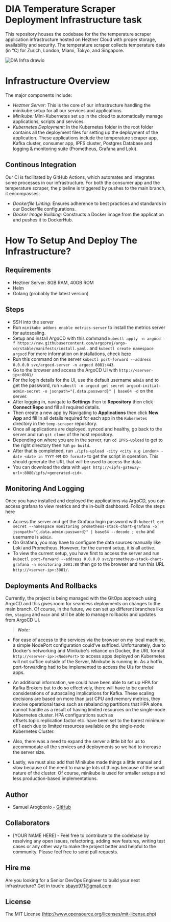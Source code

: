 # DIA Temperature Scraper Deployment Infrastructure task

This repository houses the codebase for the the temperature scraper application infrastructure hosted on Heztner Cloud with proper storage, availability and security. The temperature scraper collects temperature data (in °C) for Zurich, London, Miami, Tokyo, and Singapore.

![DIA Infra drawio](https://github.com/samuelarogbonlo/temp-scraper/assets/47984109/753581bb-e8d1-4ba0-ab71-105ae7e64a8b)

# Infrastructure Overview
The major components include:

- *Heztner Server:* This is the core of our infrastructure handling the minikube setup for all our services and applications.
- *Minikube:* Mini-Kubernetes set up in the cloud to automatically manage applications, scripts and services.
- *Kubernetes Deployment:* In the Kubernetes folder in the root folder contains all the deployment files for setting up the deployment of the application. These applications include the temperature scraper app, Kafka cluster, consumer app, IPFS cluster, Postgres Database and logging & monitoring suite (Prometheus, Grafana and Loki).

## Continous Integration

Our CI is facilitated by GitHub Actions, which automates and integrates some processes in our infrastructure. For both the consumer app and the temperature scraper, the pipeline is triggered by pushes to the main branch, it encompasses:

- *Dockerfile Linting:* Ensures adherence to best practices and standards in our Dockerfile configurations.
- *Docker Image Building:* Constructs a Docker image from the application and pushes it to DockerHub.

# How To Setup And Deploy The Infrastructure?

## Requirements
- Heztner Server: 8GB RAM, 40GB ROM
- Helm
- Golang (probably the latest version)

## Steps
- SSH into the server
- Run `minikube addons enable metrics-server` to install the metrics server for autoscaling.
- Setup and install ArgoCD with this command `kubectl apply -n argocd -f https://raw.githubusercontent.com/argoproj/argo-cd/stable/manifests/install.yaml.` and `kubectl create namespace argocd` For more information on installations, check [here](https://argo-cd.readthedocs.io/en/stable/getting_started/)
- Run this command on the server `kubectl port-forward --address 0.0.0.0 svc/argocd-server -n argocd 8081:443`.
- Go to the browser and access the ArgoCD UI with `http://<server-ip>:8081/`
- For the login details for the UI, use the default username `admin` and to get the password, run `kubectl -n argocd get secret argocd-initial-admin-secret -o jsonpath="{.data.password}" | base64 -d` on the server.
- After logging in, navigate to **Settings** then to **Repository** then click **Connect Repo** and fill all required details.
- Then create a new app by Navigating to **Applications** then click **New App** and fill in all details required for each app in the `Kubernetes` directory in the `temp-scraper` repository.
- Once all applications are deployed, synced and healthy, go back to the server and run `git clone` of the host repository.
- Depending on where you are in the server, run `cd IPFS-Upload` to get to the right directory then run `go build`.
- After that is completeed, run `./ipfs-upload -city <city e.g London> -date <date in YYYY-MM-DD format>` to get the script in operation. This should generate the URL that will be used to access the data.
- You can download the data with `wget http://<ipfs-gateway-url>:8080/ipfs/<generated-cid>`.

## Monitoring And Logging
Once you have installed and deployed the applications via ArgoCD, you can access grafana to view metrics and the in-built dashboard. Follow the steps here

- Access the server and get the Grafana login password with `kubectl get secret --namespace monitoring prometheus-stack-chart-grafana -o jsonpath="{.data.admin-password}" | base64 --decode ; echo` and username is `admin`.
- On Grafana, you may have to configure the data sources manually like Loki and Prometheus. However, for the current setup, it is all active.
- To view the current setup, you have first to access the server and run `kubectl port-forward --address 0.0.0.0 svc/prometheus-stack-chart-grafana -n monitoring 3001:80` then go to the browser and run this URL `http://<server-ip>:3001/`.

## Deployments And Rollbacks
Currently, the project is being managed with the GitOps approach using ArgoCD and this gives room for seamless deployments on changes to the main branch. Of course, in the future, we can set up different branches like `dev`, `staging` and `main` and still be able to manage rollbacks and updates from ArgoCD UI.

> **_Note:_**
- For ease of access to the services via the browser on my local machine, a simple NodePort configuration could’ve sufficed. Unfortunately, due to Docker’s networking and Minikube's reliance on Docker, the URL format `http://<server-ip>:<NodePort>` to access apps deployed on Kubernetes will not suffice outside of the Server, Minikube is running in. As a hotfix, port-forwarding had to be implemented to access the UIs for these apps.

- An additional information, we could have been able to set up HPA for Kafka Brokers but to do so effectively, there will have to be careful considerations of autoscaling implications for Kafka. These scaling decisions are based on more than just CPU and memory metrics, they involve operational tasks such as rebalancing partitions that HPA alone cannot handle as a result of having limited resources on the single-node Kubernetes cluster. HPA configurations such as offsets.topic.replication.factor etc. have been set to the barest minimum of 1 each due to limited resources available on the single-node Kubernetes Cluster.

- Also, there was a need to expand the server a little bit for us to accommodate all the services and deployments so we had to increase the server size.

- Lastly, we must also add that Minikube made things a little manual and slow because of the need to manage lots of things because of the small nature of the cluster. Of course, minikube is used for smaller setups and less production-based implementations.

## Author
- Samuel Arogbonlo - [GitHub](https://github.com/samuelarogbonlo)

## Collaborators
- [YOUR NAME HERE] - Feel free to contribute to the codebase by resolving any open issues, refactoring, adding new features, writing test cases or any other way to make the project better and helpful to the community. Please feel free to send pull requests.

## Hire me
Are you looking for a Senior DevOps Engineer to build your next infrastructure? Get in touch: [sbayo971@gmail.com](mailto:sbayo971@gmail.com)

## License

The MIT License (http://www.opensource.org/licenses/mit-license.php)
